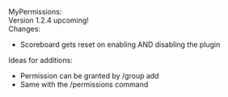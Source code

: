 MyPermissions:<br>
Version 1.2.4 upcoming!<br>
Changes:
- Scoreboard gets reset on enabling AND disabling the plugin

Ideas for additions:
- Permission can be granted by /group add <groupname> <command>
- Same with the /permissions command 
